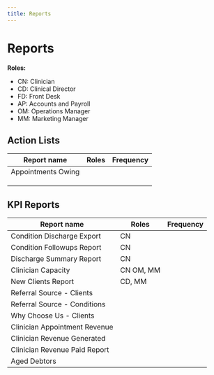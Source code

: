 ```yaml
---
title: Reports
---
```


# Reports

**Roles:**

- CN: Clinician
- CD: Clinical Director
- FD: Front Desk
- AP: Accounts and Payroll
- OM: Operations Manager
- MM: Marketing Manager

## Action Lists

| Report name        | Roles | Frequency |
| ------------------ | ----- | --------- |
| Appointments Owing |       |           |
|                    |       |           |
|                    |       |           |
|                    |       |           |

## KPI Reports

| Report name                   | Roles     | Frequency |
| ----------------------------- | --------- | --------- |
| Condition Discharge Export    | CN        |           |
| Condition Followups Report    | CN        |           |
| Discharge Summary Report      | CN        |           |
| Clinician Capacity            | CN OM, MM |           |
| New Clients Report            | CD, MM    |           |
| Referral Source - Clients     |           |           |
| Referral Source - Conditions  |           |           |
| Why Choose Us - Clients       |           |           |
| Clinician Appointment Revenue |           |           |
| Clinician Revenue Generated   |           |           |
| Clinician Revenue Paid Report |           |           |
| Aged Debtors                  |           |           |
